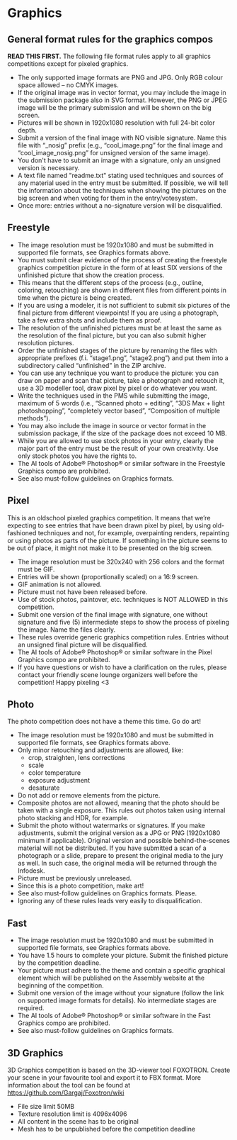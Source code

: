 # Graphics

## General format rules for the graphics compos

**READ THIS FIRST.** The following file format rules apply to all graphics competitions except for pixeled graphics.

- The only supported image formats are PNG and JPG. Only RGB colour space allowed – no CMYK images.
- If the original image was in vector format, you may include the image in the submission package also in SVG format. However, the PNG or JPEG image will be the primary submission and will be shown on the big screen.
- Pictures will be shown in 1920x1080 resolution with full 24-bit color depth.
- Submit a version of the final image with NO visible signature. Name this file with “_nosig” prefix (e.g., “cool_image.png” for the final image and “cool_image_nosig.png” for unsigned version of the same image).
- You don't have to submit an image with a signature, only an unsigned version is necessary.
- A text file named "readme.txt" stating used techniques and sources of any material used in the entry must be submitted. If possible, we will tell the information about the techniques when showing the pictures on the big screen and when voting for them in the entry/votesystem.
- Once more: entries without a no-signature version will be disqualified.

## Freestyle

- The image resolution must be 1920x1080 and must be submitted in supported file formats, see Graphics formats above.
- You must submit clear evidence of the process of creating the freestyle graphics competition picture in the form of at least SIX versions of the unfinished picture that show the creation process.
- This means that the different steps of the process (e.g., outline, coloring, retouching) are shown in different files from different points in time when the picture is being created.
- If you are using a modeler, it is not sufficient to submit six pictures of the final picture from different viewpoints! If you are using a photograph, take a few extra shots and include them as proof.
- The resolution of the unfinished pictures must be at least the same as the resolution of the final picture, but you can also submit higher resolution pictures.
- Order the unfinished stages of the picture by renaming the files with appropriate prefixes (f.i. “stage1.png”, “stage2.png”) and put them into a subdirectory called “unfinished” in the ZIP archive.
- You can use any technique you want to produce the picture: you can draw on paper and scan that picture, take a photograph and retouch it, use a 3D modeller tool, draw pixel by pixel or do whatever you want.
- Write the techniques used in the PMS while submitting the image, maximum of 5 words (i.e., “Scanned photo + editing”, “3DS Max + light photoshopping”, “completely vector based”, “Composition of multiple methods”).
- You may also include the image in source or vector format in the submission package, if the size of the package does not exceed 10 MB.
- While you are allowed to use stock photos in your entry, clearly the major part of the entry must be the result of your own creativity. Use only stock photos you have the rights to.
- The AI tools of Adobe® Photoshop® or similar software in the Freestyle Graphics compo are prohibited.
- See also must-follow guidelines on Graphics formats.

## Pixel

This is an oldschool pixeled graphics competition. It means that we’re expecting to see entries that have been drawn pixel by pixel, by using old-fashioned techniques and not, for example, overpainting renders, repainting or using photos as parts of the picture. If something in the picture seems to be out of place, it might not make it to be presented on the big screen.

- The image resolution must be 320x240 with 256 colors and the format must be GIF.
- Entries will be shown (proportionally scaled) on a 16:9 screen.
- GIF animation is not allowed.
- Picture must not have been released before.
- Use of stock photos, paintover, etc. techniques is NOT ALLOWED in this competition.
- Submit one version of the final image with signature, one without signature and five (5) intermediate steps to show the process of pixeling the image. Name the files clearly.
- These rules override generic graphics competition rules. Entries without an unsigned final picture will be disqualified.
- The AI tools of Adobe® Photoshop® or similar software in the Pixel Graphics compo are prohibited.
- If you have questions or wish to have a clarification on the rules, please contact your friendly scene lounge organizers well before the competition! Happy pixeling <3

## Photo

The photo competition does not have a theme this time. Go do art!

- The image resolution must be 1920x1080 and must be submitted in supported file formats, see Graphics formats above.
- Only minor retouching and adjustments are allowed, like:
  - crop, straighten, lens corrections
  - scale
  - color temperature
  - exposure adjustment
  - desaturate
- Do not add or remove elements from the picture.
- Composite photos are not allowed, meaning that the photo should be taken with a single exposure. This rules out photos taken using internal photo stacking and HDR, for example.
- Submit the photo without watermarks or signatures. If you make adjustments, submit the original version as a JPG or PNG (1920x1080 minimum if applicable). Original version and possible behind-the-scenes material will not be distributed. If you have submitted a scan of a photograph or a slide, prepare to present the original media to the jury as well. In such case, the original media will be returned through the Infodesk.
- Picture must be previously unreleased.
- Since this is a photo competition, make art!
- See also must-follow guidelines on Graphics formats. Please.
- Ignoring any of these rules leads very easily to disqualification.

## Fast

- The image resolution must be 1920x1080 and must be submitted in supported file formats, see Graphics formats above.
- You have 1.5 hours to complete your picture. Submit the finished picture by the competition deadline. 
- Your picture must adhere to the theme and contain a specific graphical element which will be published on the Assembly website at the beginning of the competition.
- Submit one version of the image without your signature (follow the link on supported image formats for details). No intermediate stages are required.
- The AI tools of Adobe® Photoshop® or similar software in the Fast Graphics compo are prohibited.
- See also must-follow guidelines on Graphics formats.

## 3D Graphics

3D Graphics competition is based on the 3D-viewer tool FOXOTRON. Create your scene in your favourite tool and export it to FBX format. More information about the tool can be found at https://github.com/Gargaj/Foxotron/wiki

- File size limit 50MB
- Texture resolution limit is 4096x4096
- All content in the scene has to be original
- Mesh has to be unpublished before the competition deadline